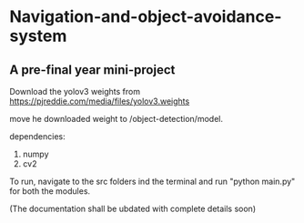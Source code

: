 # Navigation-and-object-avoidance-system
## A pre-final year mini-project

Download the yolov3 weights from
https://pjreddie.com/media/files/yolov3.weights

move he downloaded weight to /object-detection/model.

dependencies:
1. numpy
2. cv2

To run, navigate to the src folders ind the terminal and run "python main.py" for both the modules. 

(The documentation shall be ubdated with complete details soon)

